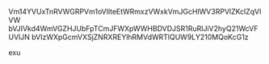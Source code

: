Vm14YVUxTnRVWGRPVm1oVllteEtWRmxzVWxkVmJGcHlWV3RPVlZKclZqVlVW
bVJIVkd4WmVGZHJUbFpTCmJFWXpWWHBDVDJSR1RuRlJiV2hyQ21WcVFUVlJN
bVIzWXpGcmVXSjZNRXREYlhRMVdWRTlQUW9LY210MQoKcG1z

exu